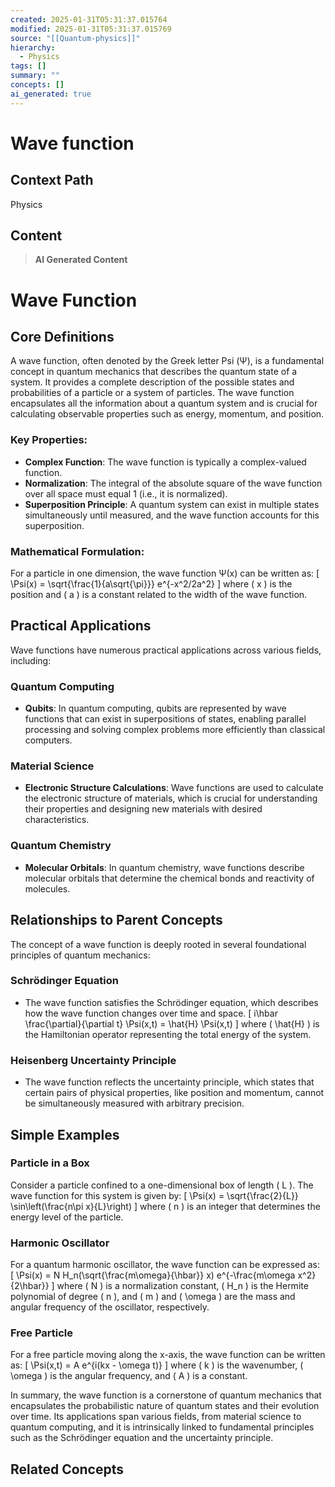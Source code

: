 ```yaml
---
created: 2025-01-31T05:31:37.015764
modified: 2025-01-31T05:31:37.015769
source: "[[Quantum-physics]]"
hierarchy:
  - Physics
tags: []
summary: ""
concepts: []
ai_generated: true
---
```


# Wave function

## Context Path
Physics

## Content
> **AI Generated Content**
 # Wave Function

## Core Definitions

A wave function, often denoted by the Greek letter Psi (Ψ), is a fundamental concept in quantum mechanics that describes the quantum state of a system. It provides a complete description of the possible states and probabilities of a particle or a system of particles. The wave function encapsulates all the information about a quantum system and is crucial for calculating observable properties such as energy, momentum, and position.

### Key Properties:
- **Complex Function**: The wave function is typically a complex-valued function.
- **Normalization**: The integral of the absolute square of the wave function over all space must equal 1 (i.e., it is normalized).
- **Superposition Principle**: A quantum system can exist in multiple states simultaneously until measured, and the wave function accounts for this superposition.

### Mathematical Formulation:
For a particle in one dimension, the wave function Ψ(x) can be written as:
\[ \Psi(x) = \sqrt{\frac{1}{a\sqrt{\pi}}} e^{-x^2/2a^2} \]
where \( x \) is the position and \( a \) is a constant related to the width of the wave function.

## Practical Applications

Wave functions have numerous practical applications across various fields, including:

### Quantum Computing
- **Qubits**: In quantum computing, qubits are represented by wave functions that can exist in superpositions of states, enabling parallel processing and solving complex problems more efficiently than classical computers.

### Material Science
- **Electronic Structure Calculations**: Wave functions are used to calculate the electronic structure of materials, which is crucial for understanding their properties and designing new materials with desired characteristics.

### Quantum Chemistry
- **Molecular Orbitals**: In quantum chemistry, wave functions describe molecular orbitals that determine the chemical bonds and reactivity of molecules.

## Relationships to Parent Concepts

The concept of a wave function is deeply rooted in several foundational principles of quantum mechanics:

### Schrödinger Equation
- The wave function satisfies the Schrödinger equation, which describes how the wave function changes over time and space.
\[ i\hbar \frac{\partial}{\partial t} \Psi(x,t) = \hat{H} \Psi(x,t) \]
where \( \hat{H} \) is the Hamiltonian operator representing the total energy of the system.

### Heisenberg Uncertainty Principle
- The wave function reflects the uncertainty principle, which states that certain pairs of physical properties, like position and momentum, cannot be simultaneously measured with arbitrary precision.

## Simple Examples

### Particle in a Box
Consider a particle confined to a one-dimensional box of length \( L \). The wave function for this system is given by:
\[ \Psi(x) = \sqrt{\frac{2}{L}} \sin\left(\frac{n\pi x}{L}\right) \]
where \( n \) is an integer that determines the energy level of the particle.

### Harmonic Oscillator
For a quantum harmonic oscillator, the wave function can be expressed as:
\[ \Psi(x) = N H_n(\sqrt{\frac{m\omega}{\hbar}} x) e^{-\frac{m\omega x^2}{2\hbar}} \]
where \( N \) is a normalization constant, \( H_n \) is the Hermite polynomial of degree \( n \), and \( m \) and \( \omega \) are the mass and angular frequency of the oscillator, respectively.

### Free Particle
For a free particle moving along the x-axis, the wave function can be written as:
\[ \Psi(x,t) = A e^{i(kx - \omega t)} \]
where \( k \) is the wavenumber, \( \omega \) is the angular frequency, and \( A \) is a constant.

In summary, the wave function is a cornerstone of quantum mechanics that encapsulates the probabilistic nature of quantum states and their evolution over time. Its applications span various fields, from material science to quantum computing, and it is intrinsically linked to fundamental principles such as the Schrödinger equation and the uncertainty principle.

## Related Concepts
